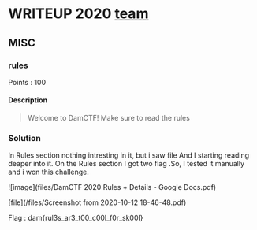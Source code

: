 # WRITEUP 2020 [team](https://ctftime.org/team/135396) 

## MISC 
### rules
Points : 100

#### Description
> Welcome to DamCTF! Make sure to read the rules

### Solution

 In Rules section nothing intresting in it, but i saw file And I starting reading deaper into it. 
 On the Rules section I got two flag .So, I tested it manually and i won this challenge.  
 
 ![image](files/DamCTF 2020 Rules + Details - Google Docs.pdf)
 
 [file](/files/Screenshot from 2020-10-12 18-46-48.pdf)
 
 Flag : dam{rul3s_ar3_t00_c00l_f0r_sk00l}
